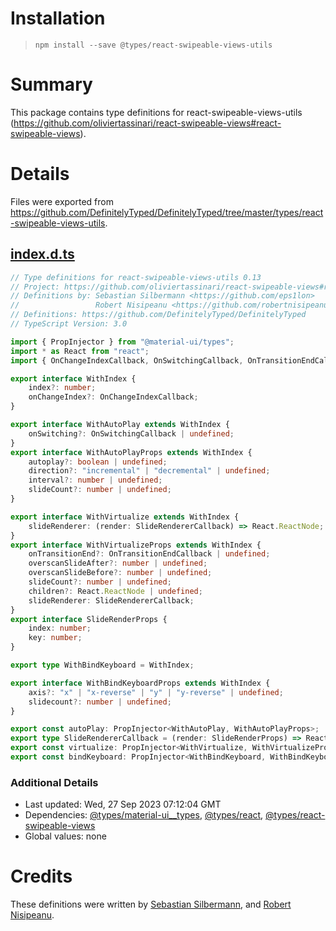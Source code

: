 # Installation
> `npm install --save @types/react-swipeable-views-utils`

# Summary
This package contains type definitions for react-swipeable-views-utils (https://github.com/oliviertassinari/react-swipeable-views#react-swipeable-views).

# Details
Files were exported from https://github.com/DefinitelyTyped/DefinitelyTyped/tree/master/types/react-swipeable-views-utils.
## [index.d.ts](https://github.com/DefinitelyTyped/DefinitelyTyped/tree/master/types/react-swipeable-views-utils/index.d.ts)
````ts
// Type definitions for react-swipeable-views-utils 0.13
// Project: https://github.com/oliviertassinari/react-swipeable-views#react-swipeable-views
// Definitions by: Sebastian Silbermann <https://github.com/eps1lon>
//                 Robert Nisipeanu <https://github.com/robertnisipeanu>
// Definitions: https://github.com/DefinitelyTyped/DefinitelyTyped
// TypeScript Version: 3.0

import { PropInjector } from "@material-ui/types";
import * as React from "react";
import { OnChangeIndexCallback, OnSwitchingCallback, OnTransitionEndCallback } from "react-swipeable-views";

export interface WithIndex {
    index?: number;
    onChangeIndex?: OnChangeIndexCallback;
}

export interface WithAutoPlay extends WithIndex {
    onSwitching?: OnSwitchingCallback | undefined;
}
export interface WithAutoPlayProps extends WithIndex {
    autoplay?: boolean | undefined;
    direction?: "incremental" | "decremental" | undefined;
    interval?: number | undefined;
    slideCount?: number | undefined;
}

export interface WithVirtualize extends WithIndex {
    slideRenderer: (render: SlideRendererCallback) => React.ReactNode;
}
export interface WithVirtualizeProps extends WithIndex {
    onTransitionEnd?: OnTransitionEndCallback | undefined;
    overscanSlideAfter?: number | undefined;
    overscanSlideBefore?: number | undefined;
    slideCount?: number | undefined;
    children?: React.ReactNode | undefined;
    slideRenderer: SlideRendererCallback;
}
export interface SlideRenderProps {
    index: number;
    key: number;
}

export type WithBindKeyboard = WithIndex;

export interface WithBindKeyboardProps extends WithIndex {
    axis?: "x" | "x-reverse" | "y" | "y-reverse" | undefined;
    slidecount?: number | undefined;
}

export const autoPlay: PropInjector<WithAutoPlay, WithAutoPlayProps>;
export type SlideRendererCallback = (render: SlideRenderProps) => React.ReactNode;
export const virtualize: PropInjector<WithVirtualize, WithVirtualizeProps>;
export const bindKeyboard: PropInjector<WithBindKeyboard, WithBindKeyboardProps>;

````

### Additional Details
 * Last updated: Wed, 27 Sep 2023 07:12:04 GMT
 * Dependencies: [@types/material-ui__types](https://npmjs.com/package/@types/material-ui__types), [@types/react](https://npmjs.com/package/@types/react), [@types/react-swipeable-views](https://npmjs.com/package/@types/react-swipeable-views)
 * Global values: none

# Credits
These definitions were written by [Sebastian Silbermann](https://github.com/eps1lon), and [Robert Nisipeanu](https://github.com/robertnisipeanu).
